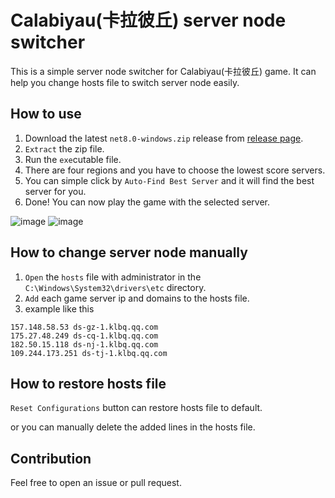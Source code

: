 # Calabiyau(卡拉彼丘) server node switcher
This is a simple server node switcher for Calabiyau(卡拉彼丘) game. It can help you change hosts file to switch server node easily.

## How to use
1. Download the latest ```net8.0-windows.zip``` release from [release page](https://github.com/Halozhan/calabiyau-server-node-switcher/releases/latest).
2. ```Extract``` the zip file.
3. Run the ```exe```cutable file.
4. There are four regions and you have to choose the lowest score servers.
5. You can simple click by ```Auto-Find Best Server``` and it will find the best server for you.
6. Done! You can now play the game with the selected server.

![image](https://github.com/user-attachments/assets/462cb765-34a7-4189-83fe-4b4f376466f8)
![image](https://github.com/user-attachments/assets/539a7fb5-a174-419f-93c8-3152faafede4)



## How to change server node manually
1. ```Open``` the ```hosts``` file with administrator in the ```C:\Windows\System32\drivers\etc``` directory.
2. ```Add``` each game server ip and domains to the hosts file.
3. example like this
```
157.148.58.53 ds-gz-1.klbq.qq.com
175.27.48.249 ds-cq-1.klbq.qq.com
182.50.15.118 ds-nj-1.klbq.qq.com
109.244.173.251 ds-tj-1.klbq.qq.com
```


## How to restore hosts file
```Reset Configurations``` button can restore hosts file to default.

or you can manually delete the added lines in the hosts file.


## Contribution
Feel free to open an issue or pull request.
